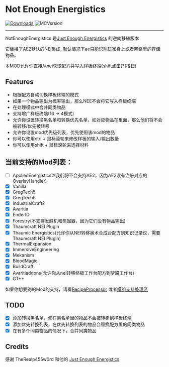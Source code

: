 # Not Enough Energistics

[![Downloads](https://cf.way2muchnoise.eu/full_515565_downloads.svg)](https://www.curseforge.com/minecraft/mc-mods/not-enough-energistics) ![MCVsrsion](https://cf.way2muchnoise.eu/versions/515565.svg)

----

NotEnoughEnergistics 是[Just Enough Energistics](https://www.curseforge.com/minecraft/mc-mods/just-enough-energistics-jee) 的逆向移植版本

它替换了AE2默认的NEI集成, 默认情况下ae只能识别玩家身上或者网络里的存储物品。

本MOD允许你直接从nei获取配方并写入样板终端(shift点击[?]按钮)

## Features

- 根据配方自动切换样板终端的模式
- 如果一个物品输出为概率输出，那么NEE不会将它写入样板终端
- 在处理模式中合并同类物品
- 支持增广样板终端(16 -> 4模式)
- 允许你设置转换黑名单和转换优先名单，如对应物品在里面，那么他们将不会被转移/优先被转移
- 允许你设置mod优先级列表，优先使用该mod的物品
- 你可以使用ctrl + 鼠标滚轮来修改样板的输入/输出数量
- 你可以使用shift + 鼠标滚轮来选择材料

## 当前支持的Mod列表：

- [ ]  AppliedEnergistics2(我们将不会支持AE2，因为AE2没有注册对应的OverlayHandler)
- [x]  Vanilla
- [x]  GregTech5
- [x]  GregTech6
- [x]  IndustrialCraft2
- [x]  Avaritia
- [x]  EnderIO
- [x]  Forestry(不支持发酵机和蒸馏器，因为它们没有物品输出)
- [x]  Thaumcraft NEI Plugin
- [x]  Thaumic Energistics(允许你从NEI转移奥术合成台配方到知识记录仪，需要Thaumcraft NEI Plugin)
- [x]  ThermalExpansion
- [x]  ImmersiveEngineering
- [x]  Mekanism
- [x]  BloodMagic
- [x]  BuildCraft
- [x]  Avaritiaddons(允许你从nei转移终极工作台配方到梦魇工作台)
- [x]  GT++

如果你想要别的Mod的支持，请看[RecipeProcessor](./src/main/java/com/github/vfyjxf/nee/processor/RecipeProcessor.java) 或者[模组支持处理区](https://github.com/vfyjxf/NotEnoughEnergistics/issues/1)

## TODO
- [x] 添加转换黑名单，使在黑名单里的物品不会被转移到样板终端
- [x] 添加优先转换列表，在优先转换列表的物品会替换配方里的同类物品
- [x] 在有多个同类物品的情况下，合并同类物品

## Credits
感谢 TheRealp455w0rd 和他的 [Just Enough Energistics](https://www.curseforge.com/minecraft/mc-mods/just-enough-energistics-jee)


